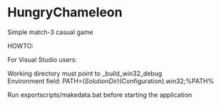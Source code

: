 HungryChameleon
===============

Simple match-3 casual game

HOWTO:

For Visual Studio users:

Working directory must point to _build_win32_debug\
Environment field: PATH=$(SolutionDir)$(Configuration).win32\;%PATH%

Run exportscripts/makedata.bat before starting the application